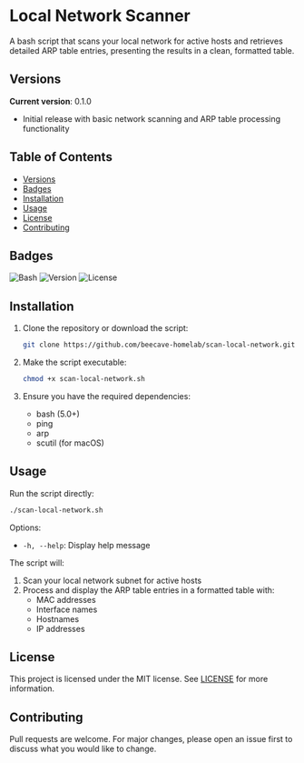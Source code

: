 # Local Network Scanner

A bash script that scans your local network for active hosts and retrieves detailed ARP table entries, presenting the results in a clean, formatted table.

## Versions

**Current version**: 0.1.0

- Initial release with basic network scanning and ARP table processing functionality

## Table of Contents

- [Versions](#versions)
- [Badges](#badges)
- [Installation](#installation)
- [Usage](#usage)
- [License](#license)
- [Contributing](#contributing)

## Badges

![Bash](https://img.shields.io/badge/Bash-5.0%2B-green)
![Version](https://img.shields.io/badge/Version-0.1.0-blue)
![License](https://img.shields.io/badge/License-MIT-yellow)

## Installation

1. Clone the repository or download the script:

   ```bash
   git clone https://github.com/beecave-homelab/scan-local-network.git
   ```

2. Make the script executable:

   ```bash
   chmod +x scan-local-network.sh
   ```

3. Ensure you have the required dependencies:
   - bash (5.0+)
   - ping
   - arp
   - scutil (for macOS)

## Usage

Run the script directly:

```bash
./scan-local-network.sh
```

Options:

- `-h, --help`: Display help message

The script will:

1. Scan your local network subnet for active hosts
2. Process and display the ARP table entries in a formatted table with:
   - MAC addresses
   - Interface names
   - Hostnames
   - IP addresses

## License

This project is licensed under the MIT license. See [LICENSE](LICENSE) for more information.

## Contributing

Pull requests are welcome. For major changes, please open an issue first to discuss what you would like to change.
